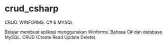 # crud_csharp
CRUD. WINFORMS. C# &amp; MYSQL

Belajar membuat aplikasi menggunakan Winforms. Bahasa C# dan database MySQL. CRUD (Create Read Update Delete).
